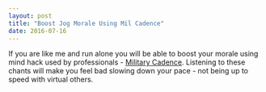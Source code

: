 ```yaml
---
layout: post
title: "Boost Jog Morale Using Mil Cadence"
date: 2016-07-16
---
```


If you are like me and run alone you will be able to boost your morale using mind hack used by professionals - [Military Cadence](https://www.youtube.com/watch?v=TjqC4Vdssx4&list=PL0675D37A5B60B95A).
Listening to these chants will make you feel bad slowing down your pace - not being up to speed with virtual others.